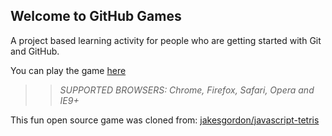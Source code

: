 ## Welcome to GitHub Games

A project based learning activity for people who are getting started with Git and GitHub.

You can play the game [here](https://RENCHEN90.github.io/github-games/)

>> _*SUPPORTED BROWSERS*: Chrome, Firefox, Safari, Opera and IE9+_

This fun open source game was cloned from: [jakesgordon/javascript-tetris](https://github.com/jakesgordon/javascript-tetris)
